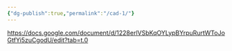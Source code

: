 ```yaml
---
{"dg-publish":true,"permalink":"/cad-1/"}
---
```


https://docs.google.com/document/d/1228erlVSbKqOYLypBYrpuRurtWToJoGtfYi5zuCgodU/edit?tab=t.0